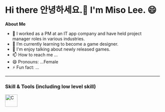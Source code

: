 # Hi there 안녕하세요.👋 I'm Miso Lee. 😄

**About Me**
- 👀 I worked as a PM at an IT app company and have held project manager roles in various industries.
- 🌱 I’m currently learning to become a game designer.
- 💞️ I'm enjoy talking about newly released games.
- 📫 How to reach me ...
- 😄 Pronouns: ...Female
- ⚡ Fun fact: ...


<hr>

### Skill & Tools (including low level skill)

<p align="left">
 <img src="http://raw.githubusercontent.com/misolee-IT/misolee/images/%E1%84%90%E1%85%AE%E1%86%AF%E1%84%89%E1%85%A1%E1%84%8B%E1%85%AD%E1%86%BC.png" alt="C" width="40" height="40"/>
</p>

<!---
misolee-IT/misolee-IT is a ✨ special ✨ repository because its `README.md` (this file) appears on your GitHub profile.
You can click the Preview link to take a look at your changes.
--->
